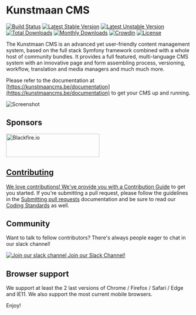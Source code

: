 Kunstmaan CMS
=====================

[![Build Status](https://github.com/Kunstmaan/KunstmaanBundlesCMS/actions/workflows/ci.yml/badge.svg)](https://github.com/Kunstmaan/KunstmaanBundlesCMS/actions)
[![Latest Stable Version](https://poser.pugx.org/kunstmaan/bundles-cms/v/stable)](https://packagist.org/packages/kunstmaan/bundles-cms)
[![Latest Unstable Version](https://poser.pugx.org/kunstmaan/bundles-cms/v/unstable)](https://packagist.org/packages/kunstmaan/bundles-cms)
[![Total Downloads](https://poser.pugx.org/kunstmaan/bundles-cms/downloads)](https://packagist.org/packages/kunstmaan/bundles-cms)
[![Monthly Downloads](https://poser.pugx.org/kunstmaan/bundles-cms/d/monthly)](https://packagist.org/packages/kunstmaan/bundles-cms)
[![Crowdin](https://d322cqt584bo4o.cloudfront.net/kunstmaanbundlescms/localized.svg)](https://kunstmaancms.be/translate-ui)
[![License](https://poser.pugx.org/kunstmaan/bundles-cms/license)](https://packagist.org/packages/kunstmaan/bundles-cms)


The Kunstmaan CMS is an advanced yet user-friendly content management system, based on the full stack Symfony framework combined with a whole host of community bundles. It provides a full featured, multi-language CMS system with
an innovative page and form assembling process, versioning, workflow, translation and media managers and much much more.

Please refer to the documentation at [https://kunstmaancms.be/documentation](https://kunstmaancms.be/documentation) to get your CMS up and running.

![Screenshot](https://kunstmaancms.be/assets/content-management-system-kunstmaan.jpg)

## Sponsors

<a href="https://blackfire.io/docs/introduction?utm_source=kunstmaancms&utm_medium=github_readme&utm_campaign=logo"><img src="https://github.com/Kunstmaan/KunstmaanBundlesCMS/assets/1374857/1169d182-9372-4dca-8910-d546efe4bc17" alt="Blackfire.io" width="254" height="64">

## Contributing

We love contributions! We've provide you with a [Contribution Guide](http://kunstmaanbundlescms.readthedocs.io/en/latest/contributing/) to get you started.
If you're submitting a pull request, please follow the guidelines in the [Submitting pull requests](http://kunstmaanbundlescms.readthedocs.io/en/latest/contributing/pull-requests/)
documentation and be sure to read our [Coding Standards](http://kunstmaanbundlescms.readthedocs.io/en/latest/contributing/coding-standards/) as well.

## Community
Want to talk to fellow contributors? There's always people eager to chat in our slack channel!

[![Join our slack channel](https://kunstmaancms.be/assets/slack.png) Join our Slack Channel!](https://kunstmaancms.be/slack-invite)

## Browser support

We support at least the 2 last versions of Chrome / Firefox / Safari / Edge and IE11. We also support the most current mobile browsers.

Enjoy!
